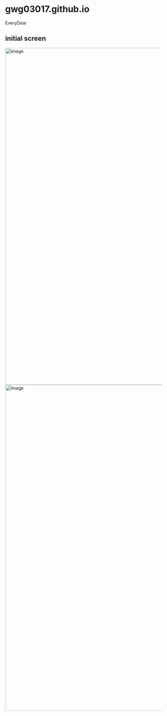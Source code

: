 # gwg03017.github.io
EveryDear
## initial screen
<img width="1084" alt="Image" src="https://github.com/user-attachments/assets/99aeb30b-d520-4e40-841f-c5d894166b6a" />
<img width="1049" alt="Image" src="https://github.com/user-attachments/assets/d538ab7f-c6b3-4405-ba0f-85cbd0c469a2" />
